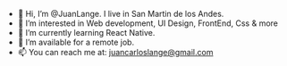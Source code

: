 - 👋 Hi, I’m @JuanLange. I live in San Martin de los Andes.
- 👀 I’m interested in Web development, UI Design, FrontEnd, Css & more
- 🌱 I’m currently learning React Native.
- 🤝 I’m available for a remote job.
- 📫 You can reach me at: juancarloslange@gmail.com

<!---
JuanLange/JuanLange is a ✨ special ✨ repository because its `README.md` (this file) appears on your GitHub profile.
You can click the Preview link to take a look at your changes.
--->
